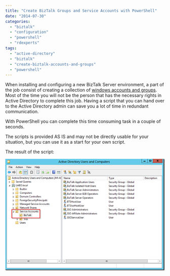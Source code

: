 ```yaml
---
title: "Create BizTalk Groups and Service Accounts with PowerShell"
date: "2014-07-30"
categories: 
  - "biztalk"
  - "configuration"
  - "powershell"
  - "rdexperts"
tags: 
  - "active-directory"
  - "biztalk"
  - "create-biztalk-accounts-and-groups"
  - "powershell"
---
```


When installing and configuring a new BizTalk Server environment, a part of the job consist of creating a collection of [windows accounts and groups](http://msdn.microsoft.com/en-us/library/aa577661.aspx). Most of the time you will not be the person that has the necessary rights in Active Directory to complete this job. Having a script that you can hand over to the Active Directory admin can save you a lot of time in redundant communication.

With PowerShell you can complete this time consuming task in a couple of seconds.

<script src="https://gist.github.com/jeroenmaes/530c4728b49bcd7fd292.js"></script>

The scripts is provided AS IS and may not be directly usable for your situation, but you can use it as a start for your own script.

The result of the script:

![2014-07-30 17_08_25-JM-AD1 - MultiDesk](2014-07-30-17_08_25-JM-AD1-MultiDesk_thumb.png "2014-07-30 17_08_25-JM-AD1 - MultiDesk")

